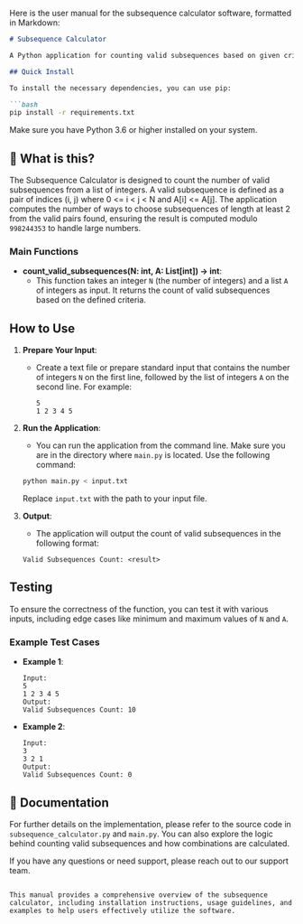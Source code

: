 Here is the user manual for the subsequence calculator software, formatted in Markdown:

```markdown
# Subsequence Calculator

A Python application for counting valid subsequences based on given criteria.

## Quick Install

To install the necessary dependencies, you can use pip:

```bash
pip install -r requirements.txt
```

Make sure you have Python 3.6 or higher installed on your system.

## 🤔 What is this?

The Subsequence Calculator is designed to count the number of valid subsequences from a list of integers. A valid subsequence is defined as a pair of indices (i, j) where 0 <= i < j < N and A[i] <= A[j]. The application computes the number of ways to choose subsequences of length at least 2 from the valid pairs found, ensuring the result is computed modulo `998244353` to handle large numbers.

### Main Functions

- **count_valid_subsequences(N: int, A: List[int]) -> int**: 
  - This function takes an integer `N` (the number of integers) and a list `A` of integers as input. It returns the count of valid subsequences based on the defined criteria.

## How to Use

1. **Prepare Your Input**: 
   - Create a text file or prepare standard input that contains the number of integers `N` on the first line, followed by the list of integers `A` on the second line. For example:
     ```
     5
     1 2 3 4 5
     ```

2. **Run the Application**:
   - You can run the application from the command line. Make sure you are in the directory where `main.py` is located. Use the following command:
   ```bash
   python main.py < input.txt
   ```
   Replace `input.txt` with the path to your input file.

3. **Output**:
   - The application will output the count of valid subsequences in the following format:
   ```
   Valid Subsequences Count: <result>
   ```

## Testing

To ensure the correctness of the function, you can test it with various inputs, including edge cases like minimum and maximum values of `N` and `A`. 

### Example Test Cases

- **Example 1**:
  ```
  Input:
  5
  1 2 3 4 5
  Output:
  Valid Subsequences Count: 10
  ```

- **Example 2**:
  ```
  Input:
  3
  3 2 1
  Output:
  Valid Subsequences Count: 0
  ```

## 📖 Documentation

For further details on the implementation, please refer to the source code in `subsequence_calculator.py` and `main.py`. You can also explore the logic behind counting valid subsequences and how combinations are calculated.

If you have any questions or need support, please reach out to our support team.
```

This manual provides a comprehensive overview of the subsequence calculator, including installation instructions, usage guidelines, and examples to help users effectively utilize the software.